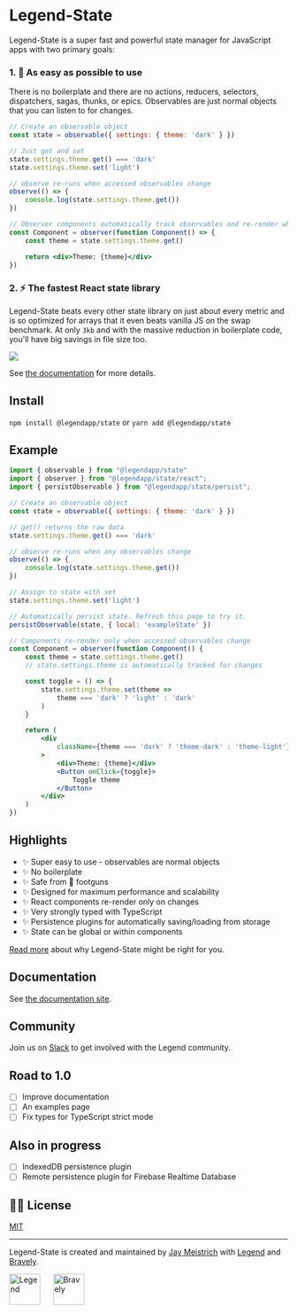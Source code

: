 # Legend-State

Legend-State is a super fast and powerful state manager for JavaScript apps with two primary goals:

### 1. <span className="text-xl">🦄</span> As easy as possible to use

There is no boilerplate and there are no actions, reducers, selectors, dispatchers, sagas, thunks, or epics. Observables are just normal objects that you can listen to for changes.

```jsx
// Create an observable object
const state = observable({ settings: { theme: 'dark' } })

// Just get and set
state.settings.theme.get() === 'dark'
state.settings.theme.set('light')

// observe re-runs when accessed observables change
observe(() => {
    console.log(state.settings.theme.get())
})

// Observer components automatically track observables and re-render when they change
const Component = observer(function Component() => {
    const theme = state.settings.theme.get()

    return <div>Theme: {theme}</div>
})
```

### 2. <span className="text-xl">⚡️</span> The fastest React state library

Legend-State beats every other state library on just about every metric and is so optimized for arrays that it even beats vanilla JS on the swap benchmark. At only `3kb` and with the massive reduction in boilerplate code, you'll have big savings in file size too.

<p>
    <img src="https://www.legendapp.com/img/dev/state/times.png" />
</p>

See [the documentation](https://www.legendapp.com/open-source/state) for more details.

## Install

`npm install @legendapp/state` or `yarn add @legendapp/state`

## Example

```jsx
import { observable } from "@legendapp/state"
import { observer } from "@legendapp/state/react";
import { persistObservable } from "@legendapp/state/persist";

// Create an observable object
const state = observable({ settings: { theme: 'dark' } })

// get() returns the raw data
state.settings.theme.get() === 'dark'

// observe re-runs when any observables change
observe(() => {
    console.log(state.settings.theme.get())
})

// Assign to state with set
state.settings.theme.set('light')

// Automatically persist state. Refresh this page to try it.
persistObservable(state, { local: 'exampleState' })

// Components re-render only when accessed observables change
const Component = observer(function Component() {
    const theme = state.settings.theme.get()
    // state.settings.theme is automatically tracked for changes

    const toggle = () => {
        state.settings.theme.set(theme =>
            theme === 'dark' ? 'light' : 'dark'
        )
    }

    return (
        <div
            className={theme === 'dark' ? 'theme-dark' : 'theme-light'}
        >
            <div>Theme: {theme}</div>
            <Button onClick={toggle}>
                Toggle theme
            </Button>
        </div>
    )
})
```

## Highlights

- ✨ Super easy to use - observables are normal objects
- ✨ No boilerplate
- ✨ Safe from 🔫 footguns
- ✨ Designed for maximum performance and scalability
- ✨ React components re-render only on changes
- ✨ Very strongly typed with TypeScript
- ✨ Persistence plugins for automatically saving/loading from storage
- ✨ State can be global or within components

[Read more](https://www.legendapp.com/open-source/state/why/) about why Legend-State might be right for you.

## Documentation

See [the documentation site](https://www.legendapp.com/open-source/state/).

## Community

Join us on [Slack](TODO) to get involved with the Legend community.

## Road to 1.0

- [ ] Improve documentation
- [ ] An examples page
- [ ] Fix types for TypeScript strict mode

## Also in progress

- [ ] IndexedDB persistence plugin
- [ ] Remote persistence plugin for Firebase Realtime Database

## 👩‍⚖️ License

[MIT](LICENSE)

---

Legend-State is created and maintained by [Jay Meistrich](https://github.com/jmeistrich) with [Legend](https://www.legendapp.com) and [Bravely](https://www.bravely.io).

<p>
    <a href="https://www.legendapp.com"><img src="https://www.legendapp.com/img/LogoTextOnWhite.png" height="56" alt="Legend" /></a>
    <span>&nbsp;&nbsp;&nbsp;&nbsp;</span>
    <a href="https://www.bravely.io"><img src="https://www.legendapp.com/img/bravely-logo.png" height="56" alt="Bravely" /></a>
</p>
